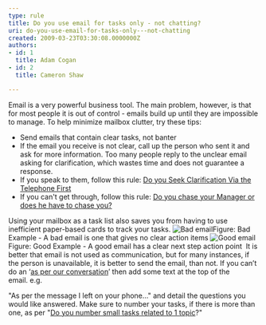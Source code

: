 ```yaml
---
type: rule
title: Do you use email for tasks only - not chatting?
uri: do-you-use-email-for-tasks-only---not-chatting
created: 2009-03-23T03:30:08.0000000Z
authors:
- id: 1
  title: Adam Cogan
- id: 2
  title: Cameron Shaw

---
```


 Email is a very powerful business tool. The main problem, however, is that for most people it is out of control - emails build up until they are impossible to manage. To help minimize mailbox clutter, try these tips:   
- Send emails that contain clear tasks, not banter
- If the email you receive is not clear, call up the person who sent it and ask for more information. Too many people reply to the unclear email asking for clarification, which wastes time and does not guarantee a response.
- If you speak to them, follow this rule: [Do you Seek Clarification Via the Telephone First](/Communication/RulesToBetterEmail/Pages/SeekClarificationViaTelephoneFirst.aspx)
- If you can't get through, follow this rule: [Do you chase your Manager or does he have to chase you?](/management/rules-to-better-software-consultants-working-in-a-team/pages/default.aspx#ChaseManager)


Using your mailbox as a task list also saves you from having to use inefficient paper-based cards to track your tasks.
![Bad email](/Communication/RulesToBetterEmail/PublishingImages/EmailBad.gif)Figure: Bad Example - A bad email is one that gives no clear action items ![Good email](/Communication/RulesToBetterEmail/PublishingImages/EmailGood.gif) Figure: Good Example - A good email has a clear next step action point  
It is better that email is not used as communication, but for many instances, if the person is unavailable, it is better to send the email, than not. If you can’t do an ‘[as per our conversation](/Communication/RulesToBetterEmail/Pages/DoYouAlwaysSendAnAsPerOurConversationEmail.aspx)’ then add some text at the top of the email. e.g.

"As per the message I left on your phone…" and detail the questions you would like answered.
 Make sure to number your tasks, if there is more than one, as per "[Do you number small tasks related to 1 topic](/Communication/RulesToBetterEmail/Pages/NumberSmallTasks.aspx)?"   
